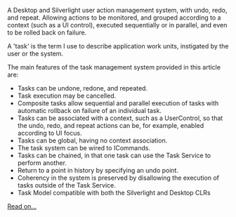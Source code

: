 A Desktop and Silverlight user action management system, with undo, redo, and repeat. Allowing actions to be monitored, and grouped according to a context (such as a UI control), executed sequentially or in parallel, and even to be rolled back on failure.

A 'task' is the term I use to describe application work units, 
instigated by the user or the system.

The main features of the task management system provided in this article are:

* Tasks can be undone, redone, and repeated.
* Task execution may be cancelled.
* Composite tasks allow sequential and parallel execution of tasks with automatic rollback on failure of an individual task.
* Tasks can be associated with a context, such as a UserControl, so that the undo, redo, and repeat actions can be, for example, enabled according to UI focus.
* Tasks can be global, having no context association.
* The task system can be wired to ICommands.
* Tasks can be chained, in that one task can use the Task Service to perform another.
* Return to a point in history by specifying an undo point.
* Coherency in the system is preserved by disallowing the execution of tasks outside of the Task Service.
* Task Model compatible with both the Silverlight and Desktop CLRs

[Read on...](http://www.codeproject.com/KB/WPF/UndoRedoRepeat01.aspx)